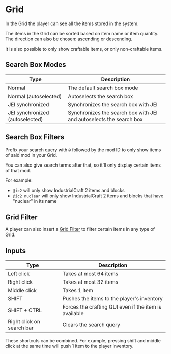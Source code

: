 # Grid

In the Grid the player can see all the items stored in the system.

The items in the Grid can be sorted based on item name or item quantity. The direction can also be chosen: ascending or descending.

It is also possible to only show craftable items, or only non-craftable items.

## Search Box Modes
|Type|Description|
|----|-------|
|Normal|The default search box mode|
|Normal (autoselected)|Autoselects the search box|
|JEI synchronized|Synchronizes the search box with JEI|
|JEI synchronized (autoselected)|Synchronizes the search box with JEI and autoselects the search box|

## Search Box Filters
Prefix your search query with `@` followed by the mod ID to only show items of said mod in your Grid.

You can also give search terms after that, so it'll only display certain items of that mod.

For example:
- `@ic2` will only show IndustrialCraft 2 items and blocks
- `@ic2 nuclear` will only show IndustrialCraft 2 items and blocks that have "nuclear" in its name

## Grid Filter
A player can also insert a [Grid Filter](https://github.com/raoulvdberge/refinedstorage/wiki/Grid-Filter) to filter certain items in any type of Grid.

## Inputs
|Type|Description|
|----|-------|
|Left click|Takes at most 64 items|
|Right click|Takes at most 32 items|
|Middle click|Takes 1 item|
|SHIFT|Pushes the items to the player's inventory|
|SHIFT + CTRL|Forces the crafting GUI even if the item is available|
|Right click on search bar|Clears the search query|

These shortcuts can be combined. For example, pressing shift and middle click at the same time will push 1 item to the player inventory.